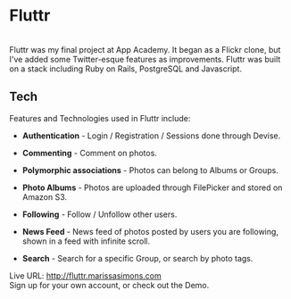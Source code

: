 Fluttr
=========
<br>
Fluttr was my final project at App Academy. It began as a Flickr clone, but I've added some Twitter-esque features as improvements. Fluttr was built on a stack including Ruby on Rails, PostgreSQL and Javascript.

Tech
-----------

Features and Technologies used in Fluttr include:

* __Authentication__ - Login / Registration / Sessions done through Devise.
                 
* __Commenting__  - Comment on photos. 
              
* __Polymorphic associations__ - Photos can belong to Albums or Groups. 
* __Photo Albums__ - Photos are uploaded through FilePicker and stored on Amazon S3.
               
* __Following__ - Follow / Unfollow other users.
* __News Feed__ - News feed of photos posted by users you are following, shown in a feed with infinite scroll.  
* __Search__ - Search for a specific Group, or search by photo tags.


Live URL: http://fluttr.marissasimons.com
  <br>
Sign up for your own account, or check out the Demo.